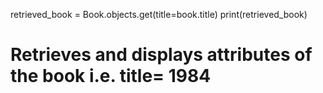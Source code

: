 retrieved_book = Book.objects.get(title=book.title)
print(retrieved_book)
# Retrieves and displays attributes of the book i.e. title= 1984